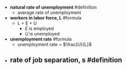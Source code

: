 - **natural rate of unemployment** #definition
	- average rate of unemployment
- **workers in labor force, L** #formula
	- L = E + U
		- *E* is employed
		- *U* is unemployed
- **unemployment rate** #formula
	- unemployment rate = $\frac{U}{L}$
- **rate of job separation, s** #definition
	-